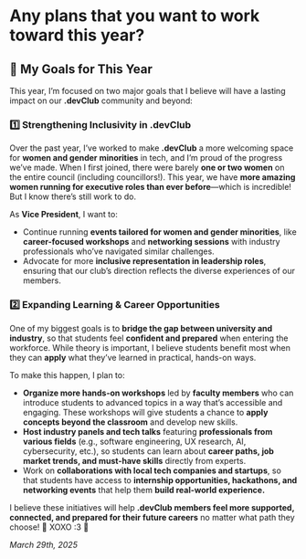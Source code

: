 # Any plans that you want to work toward this year?

## 🎯 My Goals for This Year  

This year, I’m focused on two major goals that I believe will have a lasting impact on our **.devClub** community and beyond:  

### 1️⃣ Strengthening Inclusivity in .devClub  
Over the past year, I’ve worked to make **.devClub** a more welcoming space for **women and gender minorities** in tech, and I’m proud of the progress we’ve made. When I first joined, there were barely **one or two women** on the entire council (including councillors!). This year, we have **more amazing women running for executive roles than ever before**—which is incredible! But I know there’s still work to do.  

As **Vice President**, I want to:  
- Continue running **events tailored for women and gender minorities**, like **career-focused workshops** and **networking sessions** with industry professionals who’ve navigated similar challenges.  
- Advocate for more **inclusive representation in leadership roles**, ensuring that our club’s direction reflects the diverse experiences of our members.  

### 2️⃣ Expanding Learning & Career Opportunities  
One of my biggest goals is to **bridge the gap between university and industry**, so that students feel **confident and prepared** when entering the workforce. While theory is important, I believe students benefit most when they can **apply** what they’ve learned in practical, hands-on ways.  

To make this happen, I plan to:  
- **Organize more hands-on workshops** led by **faculty members** who can introduce students to advanced topics in a way that’s accessible and engaging. These workshops will give students a chance to **apply concepts beyond the classroom** and develop new skills.  
- **Host industry panels and tech talks** featuring **professionals from various fields** (e.g., software engineering, UX research, AI, cybersecurity, etc.), so students can learn about **career paths, job market trends, and must-have skills** directly from experts.  
- Work on **collaborations with local tech companies and startups**, so that students have access to **internship opportunities, hackathons, and networking events** that help them **build real-world experience.**  

I believe these initiatives will help **.devClub members feel more supported, connected, and prepared for their future careers** no matter what path they choose! 🌸 XOXO :3 🌸

*March 29th, 2025*
